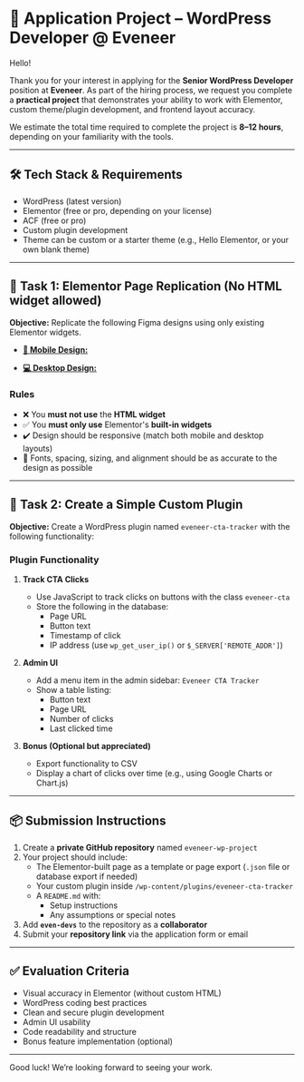 # 🧪 Application Project – WordPress Developer @ Eveneer

Hello!

Thank you for your interest in applying for the **Senior WordPress Developer** position at **Eveneer**. As part of the hiring process, we request you complete a **practical project** that demonstrates your ability to work with Elementor, custom theme/plugin development, and frontend layout accuracy.

We estimate the total time required to complete the project is **8–12 hours**, depending on your familiarity with the tools.

---

## 🛠️ Tech Stack & Requirements

- WordPress (latest version)
- Elementor (free or pro, depending on your license)
- ACF (free or pro)
- Custom plugin development
- Theme can be custom or a starter theme (e.g., Hello Elementor, or your own blank theme)

---

## 📄 Task 1: Elementor Page Replication (No HTML widget allowed)

**Objective:** Replicate the following Figma designs using only existing Elementor widgets.

- [**📱 Mobile Design:**](https://www.figma.com/proto/hy9pL97ycIi1G5m0WvzW0Q/CH-Arch-Academy?page-id=152%3A1787&node-id=152-1788)

- [**💻 Desktop Design:**](https://www.figma.com/proto/hy9pL97ycIi1G5m0WvzW0Q/CH-Arch-Academy?page-id=104%3A174&node-id=141-273)

### Rules

- ❌ You **must not use** the **HTML widget**
- ✅ You **must only use** Elementor's **built-in widgets**
- ✔️ Design should be responsive (match both mobile and desktop layouts)
- 📐 Fonts, spacing, sizing, and alignment should be as accurate to the design as possible

---

## 🔌 Task 2: Create a Simple Custom Plugin

**Objective:** Create a WordPress plugin named `eveneer-cta-tracker` with the following functionality:

### Plugin Functionality

1. **Track CTA Clicks**
   - Use JavaScript to track clicks on buttons with the class `eveneer-cta`
   - Store the following in the database:
     - Page URL
     - Button text
     - Timestamp of click
     - IP address (use `wp_get_user_ip()` or `$_SERVER['REMOTE_ADDR']`)

2. **Admin UI**
   - Add a menu item in the admin sidebar: `Eveneer CTA Tracker`
   - Show a table listing:
     - Button text
     - Page URL
     - Number of clicks
     - Last clicked time

3. **Bonus (Optional but appreciated)**
   - Export functionality to CSV
   - Display a chart of clicks over time (e.g., using Google Charts or Chart.js)

---

## 📦 Submission Instructions

1. Create a **private GitHub repository** named `eveneer-wp-project`
2. Your project should include:
   - The Elementor-built page as a template or page export (`.json` file or database export if needed)
   - Your custom plugin inside `/wp-content/plugins/eveneer-cta-tracker`
   - A `README.md` with:
     - Setup instructions
     - Any assumptions or special notes
3. Add **`even-devs`** to the repository as a **collaborator**
4. Submit your **repository link** via the application form or email

---

## ✅ Evaluation Criteria

- Visual accuracy in Elementor (without custom HTML)
- WordPress coding best practices
- Clean and secure plugin development
- Admin UI usability
- Code readability and structure
- Bonus feature implementation (optional)

---

Good luck! We’re looking forward to seeing your work.
